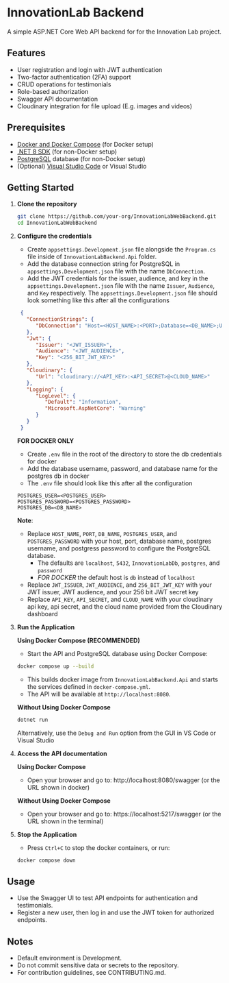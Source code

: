 # InnovationLab Backend

A simple ASP.NET Core Web API backend for for the Innovation Lab project.

## Features

- User registration and login with JWT authentication
- Two-factor authentication (2FA) support
- CRUD operations for testimonials
- Role-based authorization
- Swagger API documentation
- Cloudinary integration for file upload (E.g. images and videos)

## Prerequisites

- [Docker and Docker Compose](https://docs.docker.com/get-started/get-docker/) (for Docker setup)
- [.NET 8 SDK](https://dotnet.microsoft.com/download/dotnet/8.0) (for non-Docker setup)
- [PostgreSQL](https://www.postgresql.org/) database (for non-Docker setup)
- (Optional) [Visual Studio Code](https://code.visualstudio.com/) or Visual Studio

## Getting Started

1. **Clone the repository**

   ```bash
   git clone https://github.com/your-org/InnovationLabWebBackend.git
   cd InnovationLabWebBackend
   ```

2. **Configure the credentials**

   - Create `appsettings.Development.json` file alongside the `Program.cs` file inside of `InnovationLabBackend.Api` folder.
   - Add the database connection string for PostgreSQL in `appsettings.Development.json` file with the name `DbConnection`.
   - Add the JWT credentials for the issuer, audience, and key in the `appsettings.Development.json` file with the name `Issuer`, `Audience`, and `Key` respectively.
     The `appsettings.Development.json` file should look something like this after all the configurations

   ```appsettings.Development.json
    {
      "ConnectionStrings": {
         "DbConnection": "Host=<HOST_NAME>:<PORT>;Database=<DB_NAME>;Username=<POSTGRES_USER>;Password=<POSTGRES_PASSWORD>;"
      },
      "Jwt": {
         "Issuer": "<JWT_ISSUER>",
         "Audience": "<JWT_AUDIENCE>",
         "Key": "<256_BIT_JWT_KEY>"
      },
      "Cloudinary": {
         "Url": "cloudinary://<API_KEY>:<API_SECRET>@<CLOUD_NAME>"
      },
      "Logging": {
         "LogLevel": {
            "Default": "Information",
            "Microsoft.AspNetCore": "Warning"
         }
      }
    }
   ```

   **FOR DOCKER ONLY**

   - Create `.env` file in the root of the directory to store the db credentials for docker
   - Add the database username, password, and database name for the postgres db in docker
   - The `.env` file should look like this after all the configuration

   ```.env
   POSTGRES_USER=<POSTGRES_USER>
   POSTGRES_PASSWORD=<POSTGRES_PASSWORD>
   POSTGRES_DB=<DB_NAME>
   ```

   **Note**:

   - Replace `HOST_NAME`, `PORT`, `DB_NAME`, `POSTGRES_USER`, and `POSTGRES_PASSWORD` with your host, port, database name, postgres username, and postgress password to configure the PostgreSQL database.
     - The defaults are `localhost`, `5432`, `InnovationLabDb`, `postgres`, and `password`
     - _FOR DOCKER_ the default host is `db` instead of `localhost`
   - Replace `JWT_ISSUER`, `JWT_AUDIENCE`, and `256_BIT_JWT_KEY` with your JWT issuer, JWT audience, and your 256 bit JWT secret key
   - Replace `API_KEY`, `API_SECRET`, and `CLOUD_NAME` with your cloudinary api key, api secret, and the cloud name provided from the Cloudinary dashboard

3. **Run the Application**

   **Using Docker Compose (RECOMMENDED)**

   - Start the API and PostgreSQL database using Docker Compose:

   ```bash
   docker compose up --build
   ```

   - This builds docker image from `InnovationLabBackend.Api` and starts the services defined in `docker-compose.yml`.
   - The API will be available at `http://localhost:8080`.

   **Without Using Docker Compose**

   ```bash
   dotnet run
   ```

   Alternatively, use the `Debug and Run` option from the GUI in VS Code or Visual Studio

4. **Access the API documentation**

   **Using Docker Compose**

   - Open your browser and go to: http://localhost:8080/swagger (or the URL shown in docker)

   **Without Using Docker Compose**

   - Open your browser and go to: https://localhost:5217/swagger (or the URL shown in the terminal)

5. **Stop the Application**
   - Press `Ctrl+C` to stop the docker containers, or run:
   ```bash
   docker compose down
   ```

## Usage

- Use the Swagger UI to test API endpoints for authentication and testimonials.
- Register a new user, then log in and use the JWT token for authorized endpoints.

## Notes

- Default environment is Development.
- Do not commit sensitive data or secrets to the repository.
- For contribution guidelines, see CONTRIBUTING.md.
